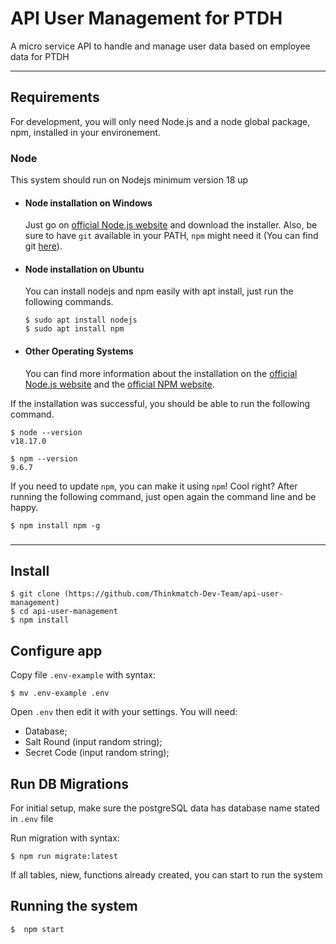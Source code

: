 # API User Management for PTDH

A micro service API to handle and manage user data based on employee data for PTDH

---
## Requirements

For development, you will only need Node.js and a node global package, npm, installed in your environement.

### Node

This system should run on Nodejs minimum version 18 up

- #### Node installation on Windows

  Just go on [official Node.js website](https://nodejs.org/) and download the installer.
Also, be sure to have `git` available in your PATH, `npm` might need it (You can find git [here](https://git-scm.com/)).

- #### Node installation on Ubuntu

  You can install nodejs and npm easily with apt install, just run the following commands.

      $ sudo apt install nodejs
      $ sudo apt install npm

- #### Other Operating Systems
  You can find more information about the installation on the [official Node.js website](https://nodejs.org/) and the [official NPM website](https://npmjs.org/).

If the installation was successful, you should be able to run the following command.

    $ node --version
    v18.17.0

    $ npm --version
    9.6.7

If you need to update `npm`, you can make it using `npm`! Cool right? After running the following command, just open again the command line and be happy.

    $ npm install npm -g

###

---

## Install

    $ git clone (https://github.com/Thinkmatch-Dev-Team/api-user-management)
    $ cd api-user-management
    $ npm install

## Configure app

Copy file `.env-example` with syntax: 

    $ mv .env-example .env

Open `.env` then edit it with your settings. You will need:

- Database;
- Salt Round (input random string);
- Secret Code (input random string);

## Run DB Migrations

For initial setup, make sure the postgreSQL data has database name stated in `.env` file

Run migration with syntax:

    $ npm run migrate:latest

If all tables, niew, functions already created, you can start to run the system

## Running the system

    $  npm start
